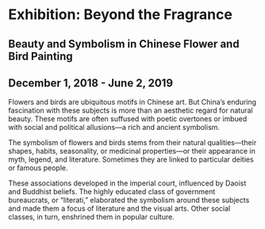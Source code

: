 # Exhibition: Beyond the Fragrance 
## Beauty and Symbolism in Chinese Flower and Bird Painting
## December 1, 2018 - June 2, 2019

Flowers and birds are ubiquitous motifs in Chinese art. But China’s enduring fascination with these subjects is more than an aesthetic regard for natural beauty. These motifs are often suffused with poetic overtones or imbued with social and political allusions—a rich and ancient symbolism. 

The symbolism of flowers and birds stems from their natural qualities—their shapes, habits, seasonality, or medicinal properties—or their appearance in myth, legend, and literature. Sometimes they are linked to particular deities or famous people. 

These associations developed in the imperial court, influenced by Daoist and Buddhist beliefs. The highly educated class of government bureaucrats, or “literati,” elaborated the symbolism around these subjects and made them a focus of literature and the visual arts. Other social classes, in turn, enshrined them in popular culture. 

